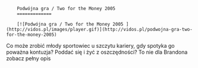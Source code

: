 
        Podwójna gra / Two for the Money 2005 
        =============
        
        [![Podwójna gra / Two for the Money 2005 ](http://vidos.pl/images/player.gif)](http://vidos.pl/podwojna-gra-two-for-the-money-2005)
        
        
 Co może zrobić młody sportowiec u szczytu kariery, gdy spotyka go poważna kontuzja? Poddać się i żyć z oszczędności? To nie dla Brandona zobacz pełny opis
    